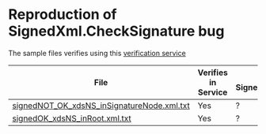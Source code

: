 # Reproduction of SignedXml.CheckSignature bug

The sample files verifies using this [verification service](https://www.rtr.at/TKP/was_wir_tun/vertrauensdienste/Signatur/signaturpruefung/Pruefung.en.html)

|File|Verifies in Service|Verifies in SignedXml.CheckSignature|
|---|---|---|
|[signedNOT_OK_xdsNS_inSignatureNode.xml.txt](checkSignature/sampleFiles/signedNOT_OK_xdsNS_inSignatureNode.xml.txt)|Yes|?|
|[signedOK_xdsNS_inRoot.xml.txt](checkSignature/sampleFiles/signedOK_xdsNS_inRoot.xml.txt)|Yes|?|

